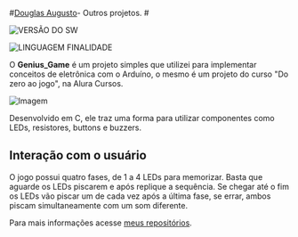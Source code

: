 
#[Douglas Augusto](http://github.com/DouglasAugustoJunior)- Outros projetos. # 
 
![VERSÃO DO SW](https://img.shields.io/badge/Version-1.0-blue.svg)
 
![LINGUAGEM FINALIDADE](https://img.shields.io/badge/Arduíno-game-blue.svg)
 
O **Genius_Game** é um projeto simples que utilizei para implementar conceitos de eletrônica com o Arduíno, o mesmo é um projeto do curso "Do zero ao jogo", na Alura Cursos.

![Imagem](https://github.com/DouglasAugustoJunior/)

 
Desenvolvido em C, ele traz uma forma para utilizar componentes como LEDs, resistores, buttons e buzzers.
 
## Interação com o usuário
 
O jogo possui quatro fases, de 1 a 4 LEDs para memorizar. Basta que aguarde os LEDs piscarem e após replique a sequência.
Se chegar até o fim os LEDs vão piscar um de cada vez após a última fase, se errar, ambos piscam simultaneamente com um som diferente.


Para mais informações acesse [meus repositórios](http://github.com/DouglasAugustoJunior).